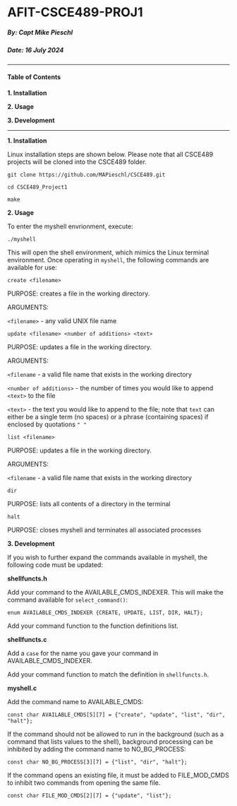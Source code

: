 # AFIT-CSCE489-PROJ1
##### By: Capt Mike Pieschl
##### Date: 16 July 2024

---

#### Table of Contents

**1. Installation**

**2. Usage**

**3. Development**


---

**1. Installation**

Linux installation steps are shown below. Please note that all CSCE489 projects will be cloned into the CSCE489 folder.

    git clone https://github.com/MAPieschl/CSCE489.git

    cd CSCE489_Project1

    make

**2. Usage**

To enter the myshell envrionment, execute:

    ./myshell

This will open the shell environment, which mimics the Linux terminal environment. Once operating in `myshell`, the following commands are available for use:

    create <filename>

PURPOSE:  creates a file in the working directory.

ARGUMENTS:

`<filename>` - any valid UNIX file name

    update <filename> <number of additions> <text>

PURPOSE:  updates a file in the working directory.

ARGUMENTS:

`<filename` - a valid file name that exists in the working directory

`<number of additions>` - the number of times you would like to append `<text>` to the file

`<text>` - the text you would like to append to the file; note that `text` can either be a single term (no spaces) or a phrase (containing spaces) if enclosed by quotations `" "`

    list <filename>

PURPOSE:  updates a file in the working directory.

ARGUMENTS:

`<filename` - a valid file name that exists in the working directory

    dir

PURPOSE:  lists all contents of a directory in the terminal

    halt

PURPOSE:  closes myshell and terminates all associated processes

**3. Development**

If you wish to further expand the commands available in myshell, the following code must be updated:

**shellfuncts.h**

Add your command to the AVAILABLE_CMDS_INDEXER. This will make the command available for `select_command()`:

    enum AVAILABLE_CMDS_INDEXER {CREATE, UPDATE, LIST, DIR, HALT};

Add your command function to the function definitions list.

**shellfuncts.c**

Add a `case` for the name you gave your command in AVAILABLE_CMDS_INDEXER.

Add your command function to match the definition in `shellfuncts.h`.

**myshell.c**

Add the command name to AVAILABLE_CMDS:

    const char AVAILABLE_CMDS[5][7] = {"create", "update", "list", "dir", "halt"};
    
If the command should not be allowed to run in the background (such as a command that lists values to the shell), background processing can be inhibited by adding the command name to NO_BG_PROCESS:

	const char NO_BG_PROCESS[3][7] = {"list", "dir", "halt"};
	
If the command opens an existing file, it must be added to FILE_MOD_CMDS to inhibit two commands from opening the same file.

	const char FILE_MOD_CMDS[2][7] = {"update", "list"};
